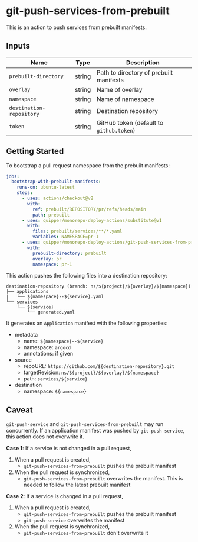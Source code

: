 # git-push-services-from-prebuilt

This is an action to push services from prebuilt manifests.


## Inputs

Name | Type | Description
-----|------|------------
`prebuilt-directory` | string | Path to directory of prebuilt manifests
`overlay` | string | Name of overlay
`namespace` | string | Name of namespace
`destination-repository` | string | Destination repository
`token` | string | GitHub token (default to `github.token`)


## Getting Started

To bootstrap a pull request namespace from the prebuilt manifests:

```yaml
jobs:
  bootstrap-with-prebuilt-manifests:
    runs-on: ubuntu-latest
    steps:
      - uses: actions/checkout@v2
        with:
          ref: prebuilt/REPOSITORY/pr/refs/heads/main
          path: prebuilt
      - uses: quipper/monorepo-deploy-actions/substitute@v1
        with:
          files: prebuilt/services/**/*.yaml
          variables: NAMESPACE=pr-1
      - uses: quipper/monorepo-deploy-actions/git-push-services-from-prebuilt@v1
        with:
          prebuilt-directory: prebuilt
          overlay: pr
          namespace: pr-1
```

This action pushes the following files into a destination repository:

```
destination-repository (branch: ns/${project}/${overlay}/${namespace})
├── applications
|   └── ${namespace}--${service}.yaml
└── services
    └── ${service}
        └── generated.yaml
```

It generates an `Application` manifest with the following properties:

- metadata
  - name: `${namespace}--${service}`
  - namespace: `argocd`
  - annotations: if given
- source
  - repoURL: `https://github.com/${destination-repository}.git`
  - targetRevision: `ns/${project}/${overlay}/${namespace}`
  - path: `services/${service}`
- destination
  - namespace: `${namespace}`


## Caveat

`git-push-service` and `git-push-services-from-prebuilt` may run concurrently.
If an application manifest was pushed by `git-push-service`, this action does not overwrite it.

**Case 1**: If a service is not changed in a pull request,

1. When a pull request is created,
    - `git-push-services-from-prebuilt` pushes the prebuilt manifest
1. When the pull request is synchronized,
    - `git-push-services-from-prebuilt` overwrites the manifest.
      This is needed to follow the latest prebuilt manifest

**Case 2**: If a service is changed in a pull request,

1. When a pull request is created,
    - `git-push-services-from-prebuilt` pushes the prebuilt manifest
    - `git-push-service` overwrites the manifest
1. When the pull request is synchronized,
    - `git-push-services-from-prebuilt` don't overwrite it
